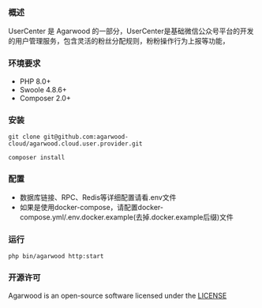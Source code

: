 ### 概述

UserCenter 是 Agarwood 的一部分，UserCenter是基础微信公众号平台的开发的用户管理服务，包含灵活的粉丝分配规则，粉粉操作行为上报等功能，


### 环境要求

- PHP 8.0+
- Swoole 4.8.6+
- Composer 2.0+

### 安装

```shell
git clone git@github.com:agarwood-cloud/agarwood.cloud.user.provider.git

composer install
```

### 配置

- 数据库链接、RPC、Redis等详细配置请看.env文件
- 如果是使用docker-compose，请配置docker-compose.yml/.env.docker.example(去掉.docker.example后缀)文件

### 运行

```shell
php bin/agarwood http:start
```

### 开源许可

Agarwood is an open-source software licensed under the [LICENSE](LICENSE)
